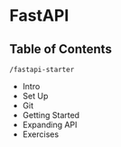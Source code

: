 # FastAPI

## Table of Contents

`/fastapi-starter`

- Intro
- Set Up
- Git
- Getting Started
- Expanding API
- Exercises
